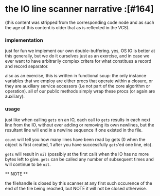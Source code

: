 # the IO line scanner narrative :[#164]

(this content was stripped from the corresponding code node and as such
the age of this content is older that as is reflected in the VCS).

### implementation

just for fun we implement our own double-buffering. yes, OS IO is better at
this generally, but we do it ourselves just as an exercise, and in case we
ever want to have arbitrarily complex critera for what constitues a record
and record separator.

also as an exercise, this is written in functional soup: the only instance
variables that we employ are either procs that operate within a closure, or
they are auxiliary service accessors (i.e not part of the core algorithm or
operation). all of our public methods simply wrap these procs (or again are
auxiliary).



### usage

just like when calling `gets` on an IO, each call to `gets` results in each
next line from the IO, without ever adding or removing its own newlines, but
the resultant line will end in a newline sequence if one existed in the file.

`count` will tell you how many lines have been read by gets (0 when the object
is first created, 1 after you have successfully `gets`'ed one line, etc).

`gets` will result in `nil` (possibly at the first call) when the IO has no
more bytes left to give. `gets` can be called any number of subsequent times
and will continue to be `nil`.


** NOTE **

the filehandle is closed by this scanner at any first such occurence of the
end of the file being reached, but NOTE it will not be closed otherwise.
